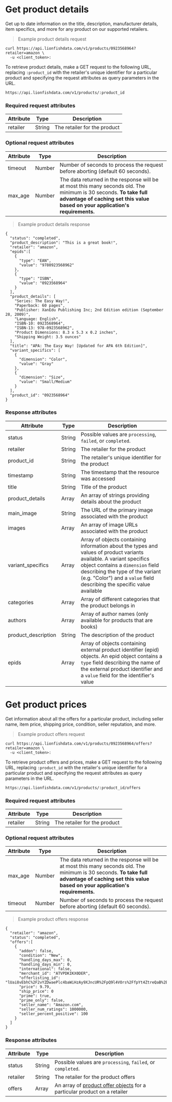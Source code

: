 # Get product details

Get up to date information on the title, description, manufacturer details, item specifics, and more for any product on our supported retailers.

> Example product details request

```shell
curl https://api.lionfishdata.com/v1/products/0923568964?retailer=amazon \
  -u <client_token>:
```

To retrieve product details, make a GET request to the following URL, replacing `:product_id` with the retailer's unique identifier for a particular product and specifying the request attributes as query parameters in the URL.

`https://api.lionfishdata.com/v1/products/:product_id`

### Required request attributes

Attribute | Type | Description
--------- | ---- | -----------
retailer | String | The retailer for the product

### Optional request attributes

Attribute | Type | Description
--------- | ---- | -----------
timeout | Number | Number of seconds to process the request before aborting (default 60 seconds).
max_age | Number | The data returned in the response will be at most this many seconds old. The minimum is 30 seconds. **To take full advantage of caching set this value based on your application's requirements.**

> Example product details response

```shell
{
  "status": "completed",
  "product_description": "This is a great book!",
  "retailer": "amazon",
  "epids":[
    {
      "type": "EAN",
      "value": "9780923568962"
    },
    {
      "type": "ISBN",
      "value": "0923568964"
    }
  ],
  "product_details": [
    "Series: The Easy Way!",
    "Paperback: 60 pages",
    "Publisher: XanEdu Publishing Inc; 2nd Edition edition (September 28, 2009)",
    "Language: English",
    "ISBN-10: 0923568964",
    "ISBN-13: 978-0923568962",
    "Product Dimensions: 8.3 x 5.3 x 0.2 inches",
    "Shipping Weight: 3.5 ounces"
  ],
  "title": "APA: The Easy Way! [Updated for APA 6th Edition]",
  "variant_specifics": [
    {
      "dimension": "Color",
      "value": "Gray"
    },
    {
      "dimension": "Size",
      "value": "Small/Medium"
    }
  ],
  "product_id": "0923568964"
}
```

### Response attributes

Attribute | Type | Description
--------- | ---- | -----------
status | String | Possible values are `processing`, `failed`, or `completed`.
retailer | String | The retailer for the product
product_id | String | The retailer's unique identifier for the product
timestamp | String | The timestamp that the resource was accessed
title | String | Title of the product
product_details | Array | An array of strings providing details about the product
main_image | String | The URL of the primary image associated with the product
images | Array | An array of image URLs associated with the product
variant_specifics | Array | Array of objects containing information about the types and values of product variants available. A variant specifics object contains a `dimension` field describing the type of the variant (e.g. "Color") and a `value` field describing the specific value available
categories | Array | Array of different categories that the product belongs in
authors | Array | Array of author names (only available for products that are books)
product_description | String | The description of the product
epids | Array | Array of objects containing external product identifier (epid) objects. An epid object contains a `type` field describing the name of the external product identifier and a `value` field for the identifier's value

# Get product prices

Get information about all the offers for a particular product, including seller name, item price, shipping price, condition, seller reputation, and more.

> Example product offers request

```shell
curl https://api.lionfishdata.com/v1/products/0923568964/offers?retailer=amazon \
  -u <client_token>:
```

To retrieve product offers and prices, make a GET request to the following URL, replacing `:product_id` with the retailer's unique identifier for a particular product and specifying the request attributes as query parameters in the URL.

`https://api.lionfishdata.com/v1/products/:product_id/offers`

### Required request attributes

Attribute | Type | Description
--------- | ---- | -----------
retailer | String | The retailer for the product

### Optional request attributes

Attribute | Type | Description
--------- | ---- | -----------
max_age | Number | The data returned in the response will be at most this many seconds old. The minimum is 30 seconds. **To take full advantage of caching set this value based on your application's requirements.**
timeout | Number | Number of seconds to process the request before aborting (default 60 seconds).

> Example product offers response

```shell
{
  "retailer": "amazon",
  "status": "completed",
  "offers":[
    {
      "addon": false,
      "condition": "New",
      "handling_days_max": 0,
      "handling_days_min": 0,
      "international": false,
      "merchant_id": "ATVPDKIKX0DER",
      "offerlisting_id": "lUai8vEbhC%2F2vYZDwaePlc4baWiHzAy9XJncUR%2FpQ9l4VOrs%2FfpYt4ZtreQaB%2BPL1xJwz5OpIc%2BJjyymHg3iv4YkZvWy5z7flil7n7lUDWNPY76YUhMNdw%3D%3D",
      "price": 9.79,
      "ship_price": 0
      "prime": true,
      "prime_only": false,
      "seller_name": "Amazon.com",
      "seller_num_ratings": 1000000,
      "seller_percent_positive": 100
    }
  ]
}
```

### Response attributes

Attribute | Type | Description
--------- | ---- | -----------
status | String | Possible values are `processing`, `failed`, or `completed`.
retailer | String | The retailer for the product offers
offers | Array | An array of [product offer objects](#product-offer-object) for a particular product on a retailer
